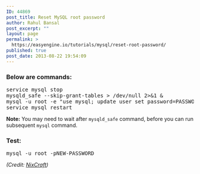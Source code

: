 ```yaml
---
ID: 44869
post_title: Reset MySQL root password
author: Rahul Bansal
post_excerpt: ""
layout: page
permalink: >
  https://easyengine.io/tutorials/mysql/reset-root-password/
published: true
post_date: 2013-08-22 19:54:09
---
```

<h3>Below are commands:</h3>
<pre class="no-highlight">service mysql stop
mysqld_safe --skip-grant-tables &gt; /dev/null 2&gt;&amp;1 &amp;  
mysql -u root -e "use mysql; update user set password=PASSWORD('NEW-PASSWORD') where User='root'; flush privileges;"
service mysql restart</pre>
<strong>Note:</strong> You may need to wait after <code>mysqld_safe</code> command, before you can run subsequent <code>mysql</code> command.
<h3>Test:</h3>
<pre class="no-highlight">mysql -u root -pNEW-PASSWORD</pre>
<em>(Credit: <a href="http://www.cyberciti.biz/tips/recover-mysql-root-password.html">NixCraft</a>)</em>